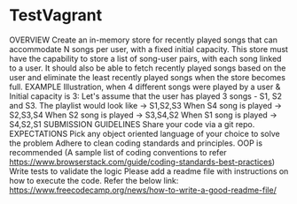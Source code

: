 # TestVagrant
OVERVIEW
Create an in-memory store for recently played songs that can accommodate N songs per user, with a fixed initial capacity. This store must have the capability to store a list of song-user pairs, with each song linked to a user. It should also be able to fetch recently played songs based on the user and eliminate the least recently played songs when the store becomes full.
EXAMPLE
Illustration, when 4 different songs were played by a user & Initial capacity is 3: 
Let's assume that the user has played 3 songs - S1, S2 and S3.
The playlist would look like -> S1,S2,S3
When S4 song is played -> S2,S3,S4 
When S2 song is played -> S3,S4,S2 
When S1 song is played -> S4,S2,S1
SUBMISSION GUIDELINES
Share your code via a git repo. 
EXPECTATIONS
Pick any object oriented language of your choice to solve the problem
Adhere to clean coding standards and principles. OOP is recommended (A sample list of coding conventions to refer https://www.browserstack.com/guide/coding-standards-best-practices)
Write tests to validate the logic
Please add a readme file with instructions on how to execute the code.  Refer the below link:
https://www.freecodecamp.org/news/how-to-write-a-good-readme-file/
